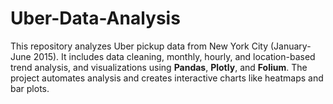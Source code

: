 # Uber-Data-Analysis
This repository analyzes Uber pickup data from New York City (January-June 2015). It includes data cleaning, monthly, hourly, and location-based trend analysis, and visualizations using **Pandas**, **Plotly**, and **Folium**. The project automates analysis and creates interactive charts like heatmaps and bar plots.
